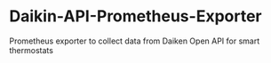 # Daikin-API-Prometheus-Exporter
Prometheus exporter to collect data from Daiken Open API for smart thermostats
